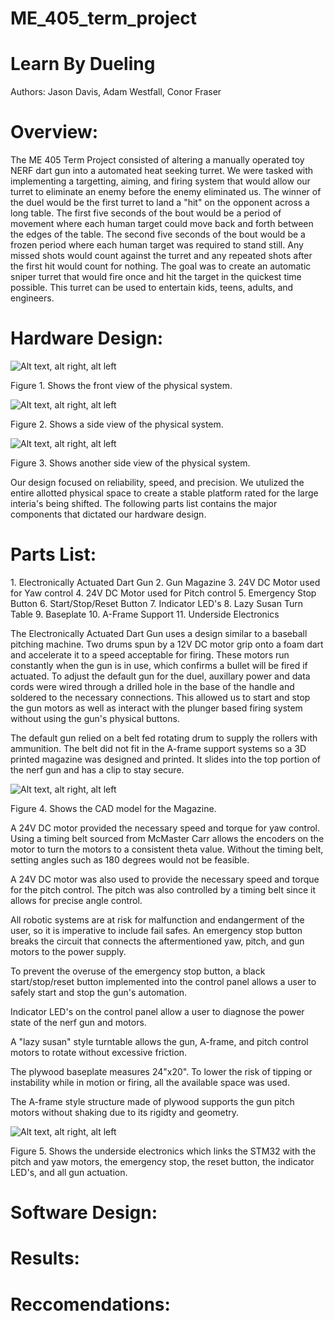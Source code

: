 # ME_405_term_project

<h1>Learn By Dueling</h1>

Authors: Jason Davis, Adam Westfall, Conor Fraser


<h1>Overview:</h1>

The ME 405 Term Project consisted of altering a manually operated toy NERF dart gun into a automated heat seeking turret.
We were tasked with implementing a targetting, aiming, and firing system that would allow our turret to eliminate an enemy before the enemy eliminated us. 
The winner of the duel would be the first turret to land a "hit" on the opponent across a long table.
The first five seconds of the bout would be a period of movement where each human target could move back and forth between the edges of the table.
The second five seconds of the bout would be a frozen period where each human target was required to stand still.
Any missed shots would count against the turret and any repeated shots after the first hit would count for nothing.
The goal was to create an automatic sniper turret that would fire once and hit the target in the quickest time possible.
This turret can be used to entertain kids, teens, adults, and engineers.


<h1>Hardware Design:</h1>


![Alt text, alt right, alt left](md_front_view_png.png)

Figure 1. Shows the front view of the physical system.

![Alt text, alt right, alt left](md_side_view_1_png.png)

Figure 2. Shows a side view of the physical system.

![Alt text, alt right, alt left](md_side_view_2_png.png)

Figure 3. Shows another side view of the physical system.


Our design focused on reliability, speed, and precision.
We utulized the entire allotted physical space to create a stable platform rated for the large interia's being shifted.
The following parts list contains the major components that dictated our hardware design.


<h1>Parts List:</h1>
1.	Electronically Actuated Dart Gun
2.	Gun Magazine
3.	24V DC Motor used for Yaw control
4.	24V DC Motor used for Pitch control
5.	Emergency Stop Button
6.	Start/Stop/Reset Button
7.	Indicator LED's
8.	Lazy Susan Turn Table
9.	Baseplate
10.	A-Frame Support
11.   Underside Electronics


The Electronically Actuated Dart Gun uses a design similar to a baseball pitching machine.
Two drums spun by a 12V DC motor grip onto a foam dart and accelerate it to a speed acceptable for firing.
These motors run constantly when the gun is in use, which confirms a bullet will be fired if actuated.
To adjust the default gun for the duel, auxillary power and data cords were wired through a drilled hole in the base of the handle and soldered to the necessary connections. 
This allowed us to start and stop the gun motors as well as interact with the plunger based firing system without using the gun's physical buttons.


The default gun relied on a belt fed rotating drum to supply the rollers with ammunition.
The belt did not fit in the A-frame support systems so a 3D printed magazine was designed and printed.
It slides into the top portion of the nerf gun and has a clip to stay secure. 

![Alt text, alt right, alt left](CAD_Gun.png)

Figure 4. Shows the CAD model for the Magazine.


A 24V DC motor provided the necessary speed and torque for yaw control.
Using a timing belt sourced from McMaster Carr allows the encoders on the motor to turn the motors to a consistent theta value.
Without the timing belt, setting angles such as 180 degrees would not be feasible.


A 24V DC motor was also used to provide the necessary speed and torque for the pitch control.
The pitch was also controlled by a timing belt since it allows for precise angle control.


All robotic systems are at risk for malfunction and endangerment of the user, so it is imperative to include fail safes.
An emergency stop button breaks the circuit that connects the aftermentioned yaw, pitch, and gun motors to the power supply.


To prevent the overuse of the emergency stop button, a black start/stop/reset button implemented into the control panel allows a user to safely start and stop the gun's automation.


Indicator LED's on the control panel allow a user to diagnose the power state of the nerf gun and motors.


A "lazy susan" style turntable allows the gun, A-frame, and pitch control motors to rotate without excessive friction.


The plywood baseplate measures 24"x20". 
To lower the risk of tipping or instability while in motion or firing, all the available space was used.


The A-frame style structure made of plywood supports the gun pitch motors without shaking due to its rigidty and geometry.


![Alt text, alt right, alt left](md_LED_png.png)

Figure 5. Shows the underside electronics which links the STM32 with the pitch and yaw motors, the emergency stop, the reset button, the indicator LED's, and all gun actuation.





<h1>Software Design:</h1>


<h1>Results:</h1>


<h1>Reccomendations:</h1>


